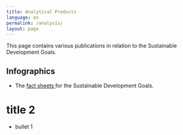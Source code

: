 ```yaml
---
title: Analytical Products
language: en
permalink: /analysis/
layout: page
---
```


<p>This page contains various publications in relation to the Sustainable Development Goals.
<br>
</p>

## Infographics 

* The <a href="https://www150.statcan.gc.ca/n1/pub/11-637-x/11-637-x2020001-eng.htm">fact sheets </a> for the Sustainable Development Goals. 

# title 2
* bullet 1
